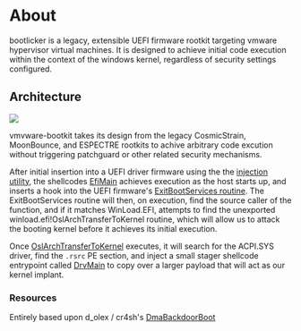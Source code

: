 # About

bootlicker is a legacy, extensible UEFI firmware rootkit targeting vmware hypervisor virtual machines. It is designed to achieve initial code execution within the context of the windows kernel, regardless of security settings configured.

## Architecture

![](https://i.imgur.com/ONRLJZe.png)

vmvware-bootkit takes its design from the legacy CosmicStrain, MoonBounce, and ESPECTRE rootkits to achive arbitrary code excution without triggering patchguard or other related security mechanisms.

After initial insertion into a UEFI driver firmware using the the [injection utility](scripts/inject.py), the shellcodes [EfiMain](bootkit/EfiMain.c) achieves execution as the host starts up, and inserts a hook into the UEFI firmware's [ExitBootServices routine](bootkit/ExitBootServices.c). The ExitBootServices routine will then, on execution, find the source caller of the function, and if it matches WinLoad.EFI, attempts to find the unexported winload.efi!OslArchTransferToKernel routine, which will allow us to attack the booting kernel before it achieves its initial execution.

Once [OslArchTransferToKernel](bootkit/OslArchTransferToKernel.c) executes, it will search for the ACPI.SYS driver, find the `.rsrc` PE section, and inject a small stager shellcode entrypoint called [DrvMain](bootkit/DrvMain.c) to copy over a larger payload that will act as our kernel implant.

### Resources

Entirely based upon d_olex / cr4sh's [DmaBackdoorBoot](https://github.com/Cr4sh/s6_pcie_microblaze/tree/master/python/payloads/DmaBackdoorBoot)
